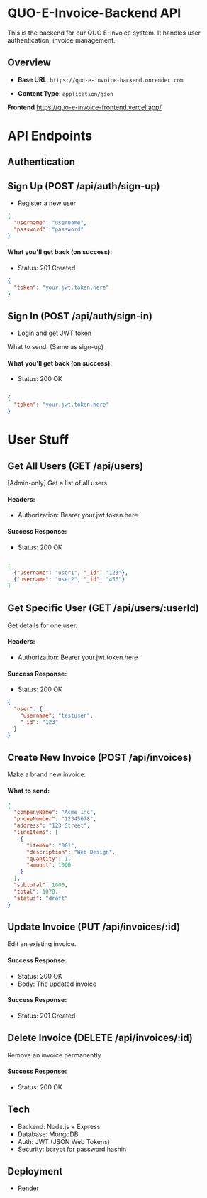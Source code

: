 # QUO-E-Invoice-Backend API
This is the backend for our QUO E-Invoice system. It handles user authentication, invoice management.

## Overview 
- **Base URL**: `https://quo-e-invoice-backend.onrender.com`
<!-- - **Authentication**: No authentication required for these endpoints (public). -->
- **Content Type**: `application/json`

**Frontend**
https://quo-e-invoice-frontend.vercel.app/

# API Endpoints

## Authentication
## Sign Up (POST /api/auth/sign-up)
  - Register a new user

```json
{
  "username": "username",
  "password": "password"
}
```
#### What you'll get back (on success):
  - Status: 201 Created

```json
{
  "token": "your.jwt.token.here"
}
```
## Sign In (POST /api/auth/sign-in)
  - Login and get JWT token

What to send:
(Same as sign-up)

#### What you'll get back (on success):
  - Status: 200 OK

````json

{
  "token": "your.jwt.token.here"
} 
```` 

# User Stuff 
## Get All Users (GET /api/users)
[Admin-only] Get a list of all users

#### Headers:
  - Authorization: Bearer your.jwt.token.here

#### Success Response:

  - Status: 200 OK

````json

[
  {"username": "user1", "_id": "123"},
  {"username": "user2", "_id": "456"}
]
````
## Get Specific User (GET /api/users/:userId)
Get details for one user.

#### Headers:
  - Authorization: Bearer your.jwt.token.here

#### Success Response:
  - Status: 200 OK

````json
{
  "user": {
    "username": "testuser",
    "_id": "123"
  }
}
````
## Create New Invoice (POST /api/invoices)
Make a brand new invoice.

#### What to send:

````json
{
  "companyName": "Acme Inc",
  "phoneNumber": "12345678",
  "address": "123 Street",
  "lineItems": [
    {
      "itemNo": "001",
      "description": "Web Design",
      "quantity": 1,
      "amount": 1000
    }
  ],
  "subtotal": 1000,
  "total": 1070,
  "status": "draft"
}
````

## Update Invoice (PUT /api/invoices/:id)
Edit an existing invoice.

#### Success Response:
  - Status: 200 OK
  - Body: The updated invoice
#### Success Response:
  - Status: 201 Created

## Delete Invoice (DELETE /api/invoices/:id)
Remove an invoice permanently.

#### Success Response:
  - Status: 200 OK

## Tech 
  - Backend: Node.js + Express
  - Database: MongoDB
  - Auth: JWT (JSON Web Tokens)
  - Security: bcrypt for password hashin
    
## Deployment
  - Render





